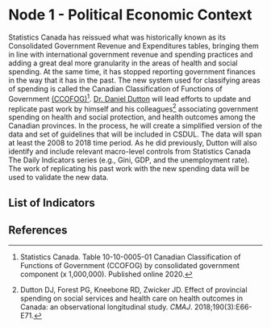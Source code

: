 # Node 1 - Political Economic Context

Statistics Canada has reissued what was historically known as its Consolidated Government Revenue and Expenditures tables, bringing them in line with international government revenue and spending practices and adding a great deal more granularity in the areas of health and social spending. At the same time, it has stopped reporting government finances in the way that it has in the past. The new system used for classifying areas of spending is called the Canadian Classification of Functions of Government [(CCOFOG)](https://www.statcan.gc.ca/en/statistical-programs/document/5218_D3_V3)[^1]. [Dr. Daniel Dutton](https://medicine.dal.ca/departments/department-sites/community-health/our-people/our-faculty/daniel-dutton.html) will lead efforts to update and replicate past work by himself and his colleagues[^2] associating government spending on health and social protection, and health outcomes among the Canadian provinces. In the process, he will create a simplified version of the data and set of guidelines that will be included in CSDUL. The data will span at least the 2008 to 2018 time period. As he did previously, Dutton will also identify and include relevant macro-level controls from Statistics Canada The Daily Indicators series (e.g., Gini, GDP, and the unemployment rate). The work of replicating his past work with the new spending data will be used to validate the new data.

## List of Indicators

## References

[^1]: Statistics Canada. Table 10-10-0005-01 Canadian Classification of Functions of Government (CCOFOG) by consolidated government component (x 1,000,000). Published online 2020.
[^2]: Dutton DJ, Forest PG, Kneebone RD, Zwicker JD. Effect of provincial spending on social services and health care on health outcomes in Canada: an observational longitudinal study. *CMAJ*. 2018;190(3):E66-E71.
